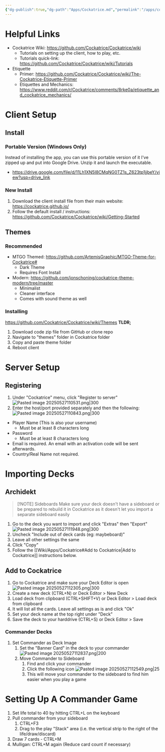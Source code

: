 ```yaml
---
{"dg-publish":true,"dg-path":"Apps/Cockatrice.md","permalink":"/apps/cockatrice/","updated":"2025-05-27T16:58:25.350-04:00"}
---
```


# Helpful Links
- Cockatrice Wiki: https://github.com/Cockatrice/Cockatrice/wiki
	- Tutorials on setting up the client, how to play, etc.
	- Tutorials quick-link: https://github.com/Cockatrice/Cockatrice/wiki/Tutorials
- Etiquette
	- Primer: https://github.com/Cockatrice/Cockatrice/wiki/The-Cockatrice-Etiquette-Primer
	- Etiquettes and Mechanics: https://www.reddit.com/r/Cockatrice/comments/8rke0a/etiquette_and_cockatrice_mechanics/

# Client Setup




## Install

### Portable Version (Windows Only)
Instead of installing the app, you can use this portable version of it I've zipped up and put into Google Drive. Unzip it and launch the executable.
- https://drive.google.com/file/d/11Lh1XN5I8CMqNG0TZ1s_Z623tp1jjbeY/view?usp=drive_link

### New Install
1. Download the client install file from their main website: https://cockatrice.github.io/
2. Follow the default install / instructions: https://github.com/Cockatrice/Cockatrice/wiki/Getting-Started

## Themes

### Recommended
- MTGO Themed: https://github.com/ArtemisGraphic/MTGO-Theme-for-Cockatrice#
	- Dark Theme
	- Requires Font Install
- Modern: https://github.com/jonschoning/cockatrice-theme-modern/tree/master
	- Minimalist
	- Cleaner interface
	- Comes with sound theme as well

### Installing
https://github.com/Cockatrice/Cockatrice/wiki/Themes
**TLDR;**
1. Download code zip file from GitHub or clone repo
2. Navigate to "themes" folder in Cockatrice folder
3. Copy and paste theme folder
4. Reboot client

# Server Setup

## Registering

1. Under "Cockatrice" menu, click "Register to server"
![Pasted image 20250527110531.png|300](/img/user/Wiki/attachments/Pasted%20image%2020250527110531.png)
2. Enter the host/port provided separately and then the following:
 ![Pasted image 20250527110843.png|300](/img/user/Wiki/attachments/Pasted%20image%2020250527110843.png)
- Player Name (This is also your username)
	- Must be at least 8 characters long
- Password
	- Must be at least 8 characters long
- Email is required. An email with an activation code will be sent afterwards.
- Country/Real Name not required.

# Importing Decks

## Archidekt

> [!NOTE] Sideboards
> Make sure your deck doesn't have a sideboard or be prepared to rebuild it in Cockatrice as it doesn't let you import a separate sideboard easily

1. Go to the deck you want to import and click "Extras" then "Export"
![Pasted image 20250527111948.png|300](/img/user/Wiki/attachments/Pasted%20image%2020250527111948.png)
2. Uncheck "Include out of deck cards (eg: maybeboard)"
3. Leave all other settings the same
4. Click "Copy"
5. Follow the [[Wiki/Apps/Cockatrice#Add to Cockatrice\|Add to Cockatrice]] instructions below.

## Add to Cockatrice

1. Go to Cockatrice and make sure your Deck Editor is open
![Pasted image 20250527112305.png|300](/img/user/Wiki/attachments/Pasted%20image%2020250527112305.png)
2. Create a new deck (CTRL+N) or Deck Editor > New Deck
3. Load deck from clipboard (CTRL+SHIFT+V) or Deck Editor > Load deck from clipboard
4. It will list all the cards. Leave all settings as is and click "Ok"
5. Set your deck name at the top right under "Deck"
6. Save the deck to your harddrive (CTRL+S) or Deck Editor > Save
### Commander Decks
1. Set Commander as Deck Image
	1. Set the "Banner Card" in the deck to your commander
	 ![Pasted image 20250527112837.png|200](/img/user/Wiki/attachments/Pasted%20image%2020250527112837.png)
	2. Move Commander to Sideboard
		1. Find and click your commander
		2. Click the following icon ![Pasted image 20250527112549.png|25](/img/user/Wiki/attachments/Pasted%20image%2020250527112549.png)
		3. This will move your commander to the sideboard to find him easier when you play a game

# Setting Up A Commander Game
1. Set life total to 40 by hitting CTRL+L on the keyboard
2. Pull commander from your sideboard
	1. CTRL+F3
	2. Drag to the play "Stack" area (i.e. the vertical strip to the right of the life/draw/discard)
3. Draw 7 cards - CTRL+M
4. Mulligan: CTRL+M again (Reduce card count if necessary)